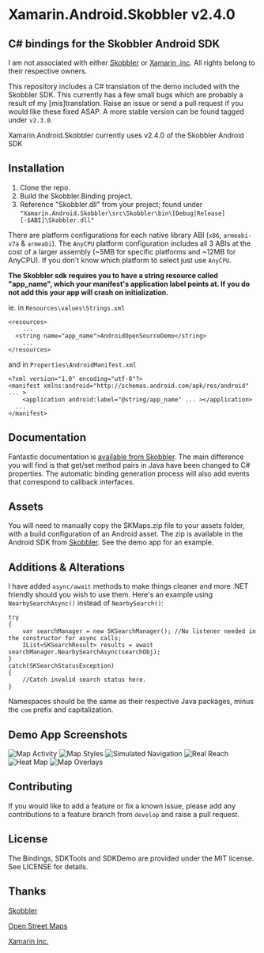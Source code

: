 Xamarin.Android.Skobbler v2.4.0
========================

## C#  bindings for the Skobbler Android SDK ##

I am not associated with either [Skobbler](http://www.skobbler.com/) or [Xamarin .inc](http://xamarin.com/). All rights belong to their respective owners.

This repository includes a C# translation of the demo included with the Skobbler SDK. This currently has a few small bugs which are probably a result of my [mis]translation. Raise an issue or send a pull request if you would like these fixed ASAP. A more stable version can be found tagged under `v2.3.0`.

Xamarin.Android.Skobbler currently uses v2.4.0 of the Skobbler Android SDK

## Installation ##

1. Clone the repo.
2. Build the Skobbler.Binding project.
3. Reference "Skobbler.dll" from your project; found under `"Xamarin.Android.Skobbler\src\Skobbler\bin\[Debug|Release][-$ABI]\Skobbler.dll"`

There are platform configurations for each native library ABI (`x86`, `armeabi-v7a` & `armeabi`). The `AnyCPU` platform configuration includes all 3 ABIs at the cost of a larger assembly (~5MB for specific platforms and ~12MB for AnyCPU). If you don't know which platform to select just use `AnyCPU`.

**The Skobbler sdk requires you to have a string resource called "app_name", which your manifest's application label points at. If you do not add this your app will crash on initialization.**

ie. in `Resources\values\Strings.xml`

    <resources>
    	...
      <string name="app_name">AndroidOpenSourceDemo</string>
		...
    </resources>
and in `Properties\AndroidManifest.xml`

    <?xml version="1.0" encoding="utf-8"?>
    <manifest xmlns:android="http://schemas.android.com/apk/res/android" ... >
    	<application android:label="@string/app_name" ... ></application>
      ...
    </manifest>




## Documentation ##

Fantastic documentation is [available from Skobbler](http://developer.skobbler.com/getting-started/android). The main difference you will find is that get/set method pairs in Java have been changed to  C# properties. The automatic binding generation process will also add events that correspond to callback interfaces.

## Assets ##

You will need to manually copy the SKMaps.zip file to your assets folder, with a build configuration of an Android asset. The zip is available in the Android SDK from [Skobbler](http://developer.skobbler.com/support#download). See the demo app for an example.

## Additions & Alterations ##

I have added `async/await` methods to make things cleaner and more .NET friendly should you wish to use them. Here's an example using `NearbySearchAsync()` instead of `NearbySearch()`:

    try
    {
    	var searchManager = new SKSearchManager(); //No listener needed in the constructor for async calls;
    	IList<SKSearchResult> results = await searchManager.NearbySearchAsync(searchObj);
    }
	catch(SKSearchStatusException)
	{
		//Catch invalid search status here.
	}
    
Namespaces should be the same as their respective Java packages, minus the `com` prefix and capitalization.

## Demo App Screenshots ##

![Map Activity](docs/Screenshots/MapActivity.png)
![Map Styles](docs/Screenshots/MapStyleNight.png)
![Simulated Navigation](docs/Screenshots/Navigation.png)
![Real Reach](docs/Screenshots/RealReach.png)
![Heat Map](docs/Screenshots/HeatMap.png)
![Map Overlays](docs/Screenshots/MapOverlays.png)

## Contributing ##
If you would like to add a feature or fix a known issue, please add any contributions to a feature branch from `develop` and raise a pull request.

## License ##
The Bindings, SDKTools and SDKDemo are provided under the MIT license. See LICENSE for details.

## Thanks ##
[Skobbler](http://www.skobbler.com/)

[Open Street Maps](http://www.openstreetmap.org/)

[Xamarin inc.](http://xamarin.com/)